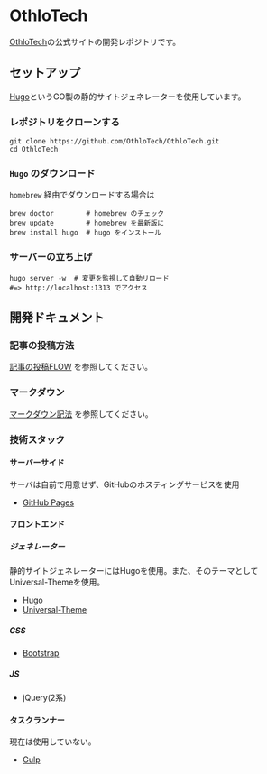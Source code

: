 # OthloTech

[OthloTech](www.othlo.tech)の公式サイトの開発レポジトリです。

## セットアップ
[Hugo](https://gohugo.io/)というGO製の静的サイトジェネレーターを使用しています。

### レポジトリをクローンする

```
git clone https://github.com/OthloTech/OthloTech.git
cd OthloTech
```

### `Hugo` のダウンロード

`homebrew` 経由でダウンロードする場合は

```
brew doctor        # homebrew のチェック
brew update        # homebrew を最新版に
brew install hugo  # hugo をインストール
```

### サーバーの立ち上げ

```
hugo server -w  # 変更を監視して自動リロード
#=> http://localhost:1313 でアクセス
```

## 開発ドキュメント

### 記事の投稿方法
[記事の投稿FLOW](https://github.com/OthloTech/OthloTech/blob/master/post.md) を参照してください。

### マークダウン
[マークダウン記法](https://github.com/OthloTech/OthloTech/blob/master/markdown.md) を参照してください。

### 技術スタック

#### サーバーサイド

サーバは自前で用意せず、GitHubのホスティングサービスを使用
- [GitHub Pages](https://pages.github.com/)

#### フロントエンド

##### ジェネレーター
静的サイトジェネレーターにはHugoを使用。また、そのテーマとしてUniversal-Themeを使用。

- [Hugo](https://gohugo.io/)
- [Universal-Theme](https://github.com/devcows/hugo-universal-theme)

##### CSS
- [Bootstrap](http://getbootstrap.com/)

##### JS
- jQuery(2系)

#### タスクランナー
現在は使用していない。
- [Gulp](http://gulpjs.com/)
